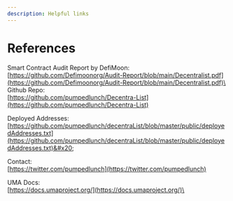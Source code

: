 ```yaml
---
description: Helpful links
---
```


# References

Smart Contract Audit Report by DefiMoon:\
[https://github.com/Defimoonorg/Audit-Report/blob/main/Decentralist.pdf](https://github.com/Defimoonorg/Audit-Report/blob/main/Decentralist.pdf)\
\
Github Repo: \
[https://github.com/pumpedlunch/Decentra-List](https://github.com/pumpedlunch/Decentra-List)

Deployed Addresses: [https://github.com/pumpedlunch/decentraList/blob/master/public/deployedAddresses.txt](https://github.com/pumpedlunch/decentraList/blob/master/public/deployedAddresses.txt)&#x20;

Contact:\
[https://twitter.com/pumpedlunch](https://twitter.com/pumpedlunch)

UMA Docs:\
[https://docs.umaproject.org/](https://docs.umaproject.org/)\
